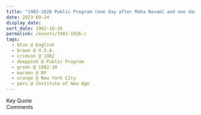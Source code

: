 ```yaml
---
title: "1982-1026 Public Program (one day after Maha Navamī and one day before Dussehra), Day 1, Institute of New Age, Manhattan, New York City, NY, U.S.A."
date: 2023-09-24
display_date: 
sort_date: 1982-10-26
permalink: /events/1982-1026-c
tags:
  - blue @ English
  - brown @ U.S.A.
  - crimson @ 1982
  - deeppink @ Public Program
  - green @ 1982-10
  - maroon @ NY
  - orange @ New York City
  - peru @ Institute of New Age
---
```


<wave-list>
  <list-title color="green" width="75">Key Quote</list-title>
  <list-item color="BlanchedAlmond"  width="200"></list-item>
  <list-item color="Lavender"></list-item>
  <list-item color="BlanchedAlmond"></list-item>
</wave-list>

<br>

<wave-list>
  <list-title color="green" width="75">Comments</list-title>
  <list-item color="BlanchedAlmond"  width="200"></list-item>
  <list-item color="Lavender"></list-item>
  <list-item color="BlanchedAlmond"></list-item>
</wave-list>